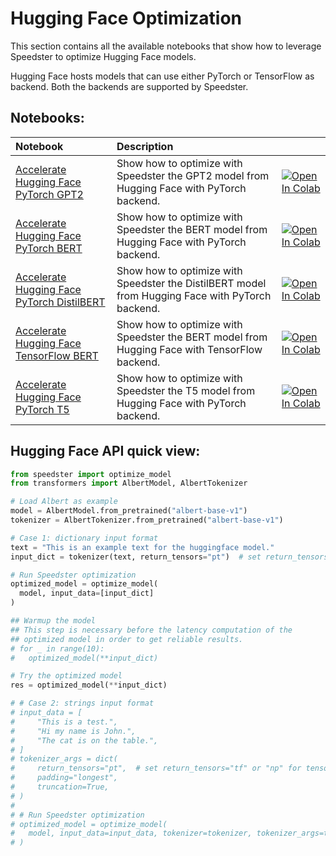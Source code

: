 # **Hugging Face Optimization**

This section contains all the available notebooks that show how to leverage Speedster to optimize Hugging Face models.

Hugging Face hosts models that can use either PyTorch or TensorFlow as backend. Both the backends are supported by Speedster.

## Notebooks:
| Notebook                                                                                                                                                                                     | Description                                                                                     |                                                                                                                                                                                                                                                     |
|:---------------------------------------------------------------------------------------------------------------------------------------------------------------------------------------------|:------------------------------------------------------------------------------------------------|:----------------------------------------------------------------------------------------------------------------------------------------------------------------------------------------------------------------------------------------------------|
| [Accelerate Hugging Face PyTorch GPT2](https://github.com/nebuly-ai/nebullvm/blob/main/notebooks/speedster/huggingface/Accelerate_Hugging_Face_PyTorch_GPT2_with_Speedster.ipynb)             | Show how to optimize with Speedster the GPT2 model from Hugging Face with PyTorch backend.       | [![Open In Colab](https://colab.research.google.com/assets/colab-badge.svg)](https://colab.research.google.com/github/nebuly-ai/nebullvm/blob/main/notebooks/speedster/huggingface/Accelerate_Hugging_Face_PyTorch_GPT2_with_Speedster.ipynb)       |
| [Accelerate Hugging Face PyTorch BERT](https://github.com/nebuly-ai/nebullvm/blob/main/notebooks/speedster/huggingface/Accelerate_Hugging_Face_PyTorch_BERT_with_Speedster.ipynb)             | Show how to optimize with Speedster the BERT model from Hugging Face with PyTorch backend.       | [![Open In Colab](https://colab.research.google.com/assets/colab-badge.svg)](https://colab.research.google.com/github/nebuly-ai/nebullvm/blob/main/notebooks/speedster/huggingface/Accelerate_Hugging_Face_PyTorch_BERT_with_Speedster.ipynb)       |
| [Accelerate Hugging Face PyTorch DistilBERT](https://github.com/nebuly-ai/nebullvm/blob/main/notebooks/speedster/huggingface/Accelerate_Hugging_Face_PyTorch_DistilBERT_with_Speedster.ipynb) | Show how to optimize with Speedster the DistilBERT model from Hugging Face with PyTorch backend. | [![Open In Colab](https://colab.research.google.com/assets/colab-badge.svg)](https://colab.research.google.com/github/nebuly-ai/nebullvm/blob/main/notebooks/speedster/huggingface/Accelerate_Hugging_Face_PyTorch_DistilBERT_with_Speedster.ipynb) |                                                            |
| [Accelerate Hugging Face TensorFlow BERT](https://github.com/nebuly-ai/nebullvm/blob/main/notebooks/speedster/huggingface/Accelerate_Hugging_Face_TensorFlow_BERT_with_Speedster.ipynb)       | Show how to optimize with Speedster the BERT model from Hugging Face with TensorFlow backend.    | [![Open In Colab](https://colab.research.google.com/assets/colab-badge.svg)](https://colab.research.google.com/github/nebuly-ai/nebullvm/blob/main/notebooks/speedster/huggingface/Accelerate_Hugging_Face_TensorFlow_BERT_with_Speedster.ipynb)    |
| [Accelerate Hugging Face PyTorch T5](https://github.com/nebuly-ai/nebullvm/blob/main/notebooks/speedster/huggingface/Accelerate_Hugging_Face_PyTorch_T5_with_Speedster.ipynb)                 | Show how to optimize with Speedster the T5 model from Hugging Face with PyTorch backend.         | [![Open In Colab](https://colab.research.google.com/assets/colab-badge.svg)](https://colab.research.google.com/github/nebuly-ai/nebullvm/blob/main/notebooks/speedster/huggingface/Accelerate_Hugging_Face_PyTorch_T5_with_Speedster.ipynb)         |

## Hugging Face API quick view:

``` python
from speedster import optimize_model
from transformers import AlbertModel, AlbertTokenizer

# Load Albert as example
model = AlbertModel.from_pretrained("albert-base-v1")
tokenizer = AlbertTokenizer.from_pretrained("albert-base-v1")

# Case 1: dictionary input format
text = "This is an example text for the huggingface model."
input_dict = tokenizer(text, return_tensors="pt")  # set return_tensors="tf" or "np" for tensorflow models

# Run Speedster optimization
optimized_model = optimize_model(
  model, input_data=[input_dict]
)

## Warmup the model
## This step is necessary before the latency computation of the 
## optimized model in order to get reliable results.
# for _ in range(10):
#   optimized_model(**input_dict)

# Try the optimized model
res = optimized_model(**input_dict)

# # Case 2: strings input format
# input_data = [
#     "This is a test.",
#     "Hi my name is John.",
#     "The cat is on the table.",
# ]
# tokenizer_args = dict(
#     return_tensors="pt",  # set return_tensors="tf" or "np" for tensorflow models
#     padding="longest",
#     truncation=True,
# )
# 
# # Run Speedster optimization
# optimized_model = optimize_model(
#   model, input_data=input_data, tokenizer=tokenizer, tokenizer_args=tokenizer_args
# )
```
